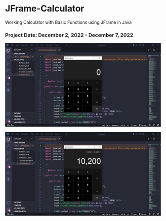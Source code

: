 # JFrame-Calculator
 Working Calculator with Basic Functions using JFrame in Java
### Project Date: December 2, 2022 - December 7, 2022

![](Calculator.png)



![](Calculator1.png)

